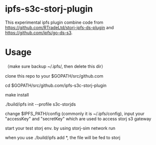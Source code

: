 # ipfs-s3c-storj-plugin
This experimental ipfs plugin combine code from https://github.com/RTradeLtd/storj-ipfs-ds-plugin and https://github.com/ipfs/go-ds-s3.

# Usage 

（make sure backup ~/.ipfs/, then delete this dir）

clone this repo to your $GOPATH/src/github.com 

cd $GOPATH/src/github.com/ipfs-s3c-storj-plugin 

make install

./build/ipfs init --profile s3c-storjds

change $IPFS_PATH/config (commonly it is ~/.ipfs/config),  input your "accessKey" and "secretKey" which are used to access storj s3 gateway

start your test storj env. by using storj-sim network run

when you use ./build/ipfs add *, the file will be fed to storj


